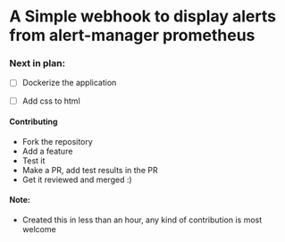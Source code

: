 
# A Simple webhook to display alerts from alert-manager prometheus


### Next in plan:
- [ ] Dockerize the application
- [ ] Add css to html


#### Contributing
- Fork the repository
- Add a feature
- Test it
- Make a PR, add test results in the PR
- Get it reviewed and merged :)


#### Note:
* Created this in less than an hour, any kind of contribution is most welcome
